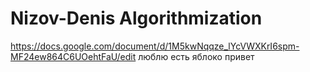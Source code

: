 # Nizov-Denis Algorithmization
https://docs.google.com/document/d/1M5kwNqqze_lYcVWXKrI6spm-MF24ew864C6UOehtFaU/edit
люблю  есть яблоко
привет
